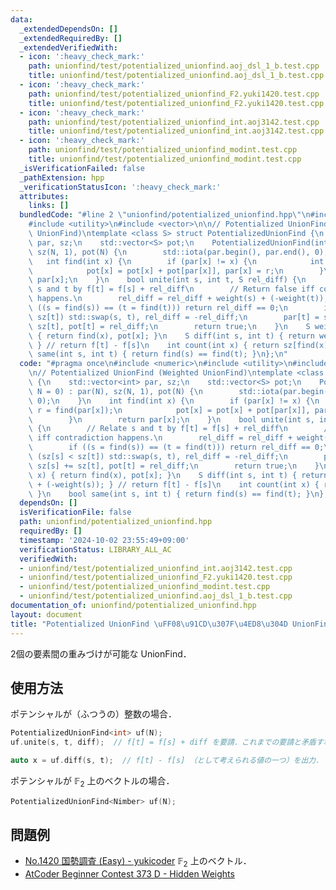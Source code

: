 ```yaml
---
data:
  _extendedDependsOn: []
  _extendedRequiredBy: []
  _extendedVerifiedWith:
  - icon: ':heavy_check_mark:'
    path: unionfind/test/potentialized_unionfind.aoj_dsl_1_b.test.cpp
    title: unionfind/test/potentialized_unionfind.aoj_dsl_1_b.test.cpp
  - icon: ':heavy_check_mark:'
    path: unionfind/test/potentialized_unionfind_F2.yuki1420.test.cpp
    title: unionfind/test/potentialized_unionfind_F2.yuki1420.test.cpp
  - icon: ':heavy_check_mark:'
    path: unionfind/test/potentialized_unionfind_int.aoj3142.test.cpp
    title: unionfind/test/potentialized_unionfind_int.aoj3142.test.cpp
  - icon: ':heavy_check_mark:'
    path: unionfind/test/potentialized_unionfind_modint.test.cpp
    title: unionfind/test/potentialized_unionfind_modint.test.cpp
  _isVerificationFailed: false
  _pathExtension: hpp
  _verificationStatusIcon: ':heavy_check_mark:'
  attributes:
    links: []
  bundledCode: "#line 2 \"unionfind/potentialized_unionfind.hpp\"\n#include <numeric>\n\
    #include <utility>\n#include <vector>\n\n// Potentialized UnionFind (Weighted\
    \ UnionFind)\ntemplate <class S> struct PotentializedUnionFind {\n    std::vector<int>\
    \ par, sz;\n    std::vector<S> pot;\n    PotentializedUnionFind(int N = 0) : par(N),\
    \ sz(N, 1), pot(N) {\n        std::iota(par.begin(), par.end(), 0);\n    }\n \
    \   int find(int x) {\n        if (par[x] != x) {\n            int r = find(par[x]);\n\
    \            pot[x] = pot[x] + pot[par[x]], par[x] = r;\n        }\n        return\
    \ par[x];\n    }\n    bool unite(int s, int t, S rel_diff) {\n        // Relate\
    \ s and t by f[t] = f[s] + rel_diff\n        // Return false iff contradiction\
    \ happens.\n        rel_diff = rel_diff + weight(s) + (-weight(t));\n        if\
    \ ((s = find(s)) == (t = find(t))) return rel_diff == 0;\n        if (sz[s] <\
    \ sz[t]) std::swap(s, t), rel_diff = -rel_diff;\n        par[t] = s, sz[s] +=\
    \ sz[t], pot[t] = rel_diff;\n        return true;\n    }\n    S weight(int x)\
    \ { return find(x), pot[x]; }\n    S diff(int s, int t) { return weight(t) + (-weight(s));\
    \ } // return f[t] - f[s]\n    int count(int x) { return sz[find(x)]; }\n    bool\
    \ same(int s, int t) { return find(s) == find(t); }\n};\n"
  code: "#pragma once\n#include <numeric>\n#include <utility>\n#include <vector>\n\
    \n// Potentialized UnionFind (Weighted UnionFind)\ntemplate <class S> struct PotentializedUnionFind\
    \ {\n    std::vector<int> par, sz;\n    std::vector<S> pot;\n    PotentializedUnionFind(int\
    \ N = 0) : par(N), sz(N, 1), pot(N) {\n        std::iota(par.begin(), par.end(),\
    \ 0);\n    }\n    int find(int x) {\n        if (par[x] != x) {\n            int\
    \ r = find(par[x]);\n            pot[x] = pot[x] + pot[par[x]], par[x] = r;\n\
    \        }\n        return par[x];\n    }\n    bool unite(int s, int t, S rel_diff)\
    \ {\n        // Relate s and t by f[t] = f[s] + rel_diff\n        // Return false\
    \ iff contradiction happens.\n        rel_diff = rel_diff + weight(s) + (-weight(t));\n\
    \        if ((s = find(s)) == (t = find(t))) return rel_diff == 0;\n        if\
    \ (sz[s] < sz[t]) std::swap(s, t), rel_diff = -rel_diff;\n        par[t] = s,\
    \ sz[s] += sz[t], pot[t] = rel_diff;\n        return true;\n    }\n    S weight(int\
    \ x) { return find(x), pot[x]; }\n    S diff(int s, int t) { return weight(t)\
    \ + (-weight(s)); } // return f[t] - f[s]\n    int count(int x) { return sz[find(x)];\
    \ }\n    bool same(int s, int t) { return find(s) == find(t); }\n};\n"
  dependsOn: []
  isVerificationFile: false
  path: unionfind/potentialized_unionfind.hpp
  requiredBy: []
  timestamp: '2024-10-02 23:55:49+09:00'
  verificationStatus: LIBRARY_ALL_AC
  verifiedWith:
  - unionfind/test/potentialized_unionfind_int.aoj3142.test.cpp
  - unionfind/test/potentialized_unionfind_F2.yuki1420.test.cpp
  - unionfind/test/potentialized_unionfind_modint.test.cpp
  - unionfind/test/potentialized_unionfind.aoj_dsl_1_b.test.cpp
documentation_of: unionfind/potentialized_unionfind.hpp
layout: document
title: "Potentialized UnionFind \uFF08\u91CD\u307F\u4ED8\u304D UnionFind\uFF09"
---
```


2個の要素間の重みづけが可能な UnionFind．

## 使用方法

ポテンシャルが（ふつうの）整数の場合．

```cpp
PotentializedUnionFind<int> uf(N);
uf.unite(s, t, diff);  // f[t] = f[s] + diff を要請．これまでの要請と矛盾すれば false を返す．

auto x = uf.diff(s, t);  // f[t] - f[s] （として考えられる値の一つ）を出力．
```

ポテンシャルが $\mathbb{F}_{2}$ 上のベクトルの場合．

```cpp
PotentializedUnionFind<Nimber> uf(N);
```

## 問題例

- [No.1420 国勢調査 (Easy) - yukicoder](https://yukicoder.me/problems/no/1420) $\mathbb{F}_2$ 上のベクトル．
- [AtCoder Beginner Contest 373 D - Hidden Weights](https://atcoder.jp/contests/abc373/tasks/abc373_d)
